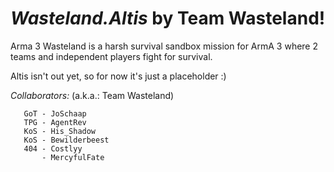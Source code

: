 *Wasteland.Altis* by Team Wasteland!
===================

Arma 3 Wasteland is a harsh survival sandbox mission for ArmA 3 where 2 teams and independent players fight for survival.


Altis isn't out yet, so for now it's just a placeholder :)


*Collaborators:* (a.k.a.: Team Wasteland)

       GoT - JoSchaap
       TPG - AgentRev
       KoS - His_Shadow
       KoS - Bewilderbeest
       404 - Costlyy
           - MercyfulFate
